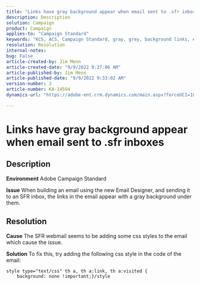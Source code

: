 ```yaml
---
title: "Links have gray background appear when email sent to .sfr inboxes"
description: Description
solution: Campaign
product: Campaign
applies-to: "Campaign Standard"
keywords: "KCS, ACS, Campaign Standard, gray, grey, background links, email, .sfr inboxes, Email Designer"
resolution: Resolution
internal-notes: 
bug: False
article-created-by: Jim Menn
article-created-date: "9/9/2022 9:27:06 AM"
article-published-by: Jim Menn
article-published-date: "9/9/2022 9:33:02 AM"
version-number: 3
article-number: KA-14594
dynamics-url: "https://adobe-ent.crm.dynamics.com/main.aspx?forceUCI=1&pagetype=entityrecord&etn=knowledgearticle&id=ad383a90-2130-ed11-9db1-0022480866ad"

---
```

# Links have gray background appear when email sent to .sfr inboxes

## Description


<b>Environment</b>
 Adobe Campaign Standard

<b>Issue</b>
 When building an email using the new Email Designer, and sending it to an SFR inbox, the links in the email appear with a gray background under them.


## Resolution


<b>Cause</b>
The SFR webmail seems to be adding some css styles to the email which cause the issue.

<b>Solution</b>
To fix this, try adding the following css style in the code of the email:


```
style type="text/css" th a, th a:link, th a:visited {
    background: none !important;}/style
```

